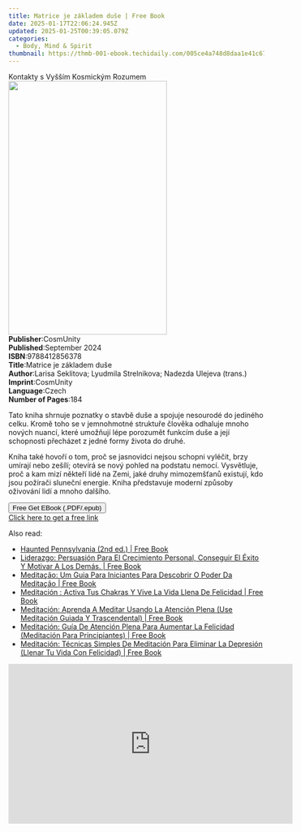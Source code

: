 ```yaml
---
title: Matrice je základem duše | Free Book
date: 2025-01-17T22:06:24.945Z
updated: 2025-01-25T00:39:05.079Z
categories:
  - Body, Mind & Spirit
thumbnail: https://thmb-001-ebook.techidaily.com/005ce4a748d8daa1e41c67ff97904cf279c11f14f206be41f95b922fccccdd15.jpg
---
```

<main id="book-container">
  <div class="flex flex-col">
    <div class="book-brief flex-1 py-6 px-4 sm:p-6 md:py-10 md:px-8">
      <!-- brief-->
      <div class="book-brief-main">Kontakty s Vyšším Kosmickým Rozumem</div>
    </div>
    <div
      class="book-meta-info flex-1 grid gap-4 col-start-1 col-end-3 row-start-1 sm:mb-6 sm:grid-cols-4 lg:gap-6 lg:col-start-2 lg:row-end-6 lg:row-span-6 lg:mb-0"
    >
      <div
        class="book-meta-info-left place-content-center mt-4 p-4 text-sm leading-6 col-start-2 col-span-2 dark:text-slate-400"
      >
        <img
          class="w-full h-500 object-cover rounded-lg sm:h-255 sm:col-span-2 lg:col-span-full"
          src="https://img-001-ebook.techidaily.com/a509cf02a0f11e5abffa014597d1ab326792a93047e24808010feb4adaef59f0.jpg"
          alt=""
          width="312"
          height="500"
        />
      </div>
      <div
        class="book-meta-info-right mt-2 col-start-1 row-start-2 col-span-3 self-center"
      >
        <!-- meta data  -->
        <div class="flex flex-col px-4 md:px-8">
          <div class="flex-1">
            <strong>Publisher</strong>:<span class="px-2">CosmUnity</span>
          </div>
          <div class="flex-1">
            <strong>Published</strong>:<span class="px-2">September 2024</span>
          </div>
          <div class="flex-1">
            <strong>ISBN</strong>:<span class="px-2">9788412856378</span>
          </div>
          <div class="flex-1">
            <strong>Title</strong>:<span class="px-2"
              >Matrice je základem duše</span
            >
          </div>
          <div class="flex-1">
            <strong>Author</strong>:<span class="px-2"
              >Larisa Seklitova; Lyudmila Strelnikova; Nadezda Ulejeva
              (trans.)</span
            >
          </div>
          <div class="flex-1">
            <strong>Imprint</strong>:<span class="px-2">CosmUnity</span>
          </div>
          <div class="flex-1">
            <strong>Language</strong>:<span class="px-2">Czech</span>
          </div>
          <div class="flex-1">
            <strong>Number of Pages</strong>:<span class="px-2">184</span>
          </div>
        </div>
      </div>
    </div>
    <div class="book-description flex-1 py-6 px-4 sm:p-6 md:py-10 md:px-8">
      <div class="book-description-main">
        <div accordion-content="" id="description">
          <p>
            Tato kniha shrnuje poznatky o stavbě duše a spojuje nesourodé do
            jediného celku. Kromě toho se v jemnohmotné struktuře člověka
            odhaluje mnoho nových nuancí, které umožňují lépe porozumět funkcím
            duše a její schopnosti přecházet z jedné formy života do druhé.
          </p>
          <p class="ql-align-justify">
            Kniha také hovoří o tom, proč se jasnovidci nejsou schopni vyléčit,
            brzy umírají nebo zešílí; otevírá se nový pohled na podstatu nemocí.
            Vysvětluje, proč a kam mizí někteří lidé na Zemi, jaké druhy
            mimozemšťanů existují, kdo jsou požírači sluneční energie. Kniha
            představuje moderní způsoby oživování lidí a mnoho dalšího.<span
            ></span>
          </p>
        </div>
      </div>
    </div>
    <div class="book-excerpts flex-1 py-6 px-4 sm:p-6 md:py-10 md:px-8"></div>
    <div
      class="book-about-author flex-1 py-6 px-4 sm:p-6 md:py-10 md:px-8"
    ></div>
    <div class="book-free-get flex-1 py-6 px-4 sm:p-6 md:py-10 md:px-8">
      <button
        id="btn-free-get"
        class="bg-blue-500 hover:bg-blue-700 text-white font-bold py-2 px-4 rounded"
      >
        Free Get EBook (.PDF/.epub)
      </button>
      <div id="countdown-display" class="px-2 text-lg mt-2"></div>
      <a
        id="free-link"
        class="hidden bg-blue-500 hover:bg-blue-700 text-white font-bold py-2 px-4 rounded"
        href="https://www.ebooks.com/en-us/book/211454987/matrice-je-z-kladem-du-e/larisa-seklitova/"
        target="_blank"
        >Click here to get a free link</a
      >
    </div>
    <script>
      let countdownTime = 0;
      let countdownInterval = null;
      document
        .getElementById('btn-free-get')
        .addEventListener('click', startCountdown);
      function startCountdown() {
        countdownTime = new Date().getTime() + 60000 * 3;
        countdownInterval = setInterval(updateCountdown, 1000);
        document.getElementById('btn-free-get').disabled = true;
        document
          .getElementById('btn-free-get')
          .classList.add('bg-gray-500', 'cursor-not-allowed');
      }
      function updateCountdown() {
        let currentTime = new Date().getTime();
        let timeLeft = countdownTime - currentTime;
        let secondsLeft = Math.floor(timeLeft / 1000);
        document.getElementById('countdown-display').innerHTML =
          `Remaining time: ${secondsLeft} seconds.`;
        if (secondsLeft <= 0) {
          clearInterval(countdownInterval);
          document.getElementById('btn-free-get').classList.add('hidden');
          document.getElementById('free-link').classList.remove('hidden');
          document.getElementById('countdown-display').innerHTML = '';
        }
      }
    </script>
  </div>
</main>

<ins class="adsbygoogle"
      style="display:block"
      data-ad-client="ca-pub-7571918770474297"
      data-ad-slot="8358498916"
      data-ad-format="auto"
      data-full-width-responsive="true"></ins>
    

<span class="atpl-alsoreadstyle">Also read:</span>
<div><ul>
<li><a href="https://novels-ebooks.techidaily.com/209666200-9781493040865-haunted-pennsylvania-2nd-ed/"><u>Haunted Pennsylvania (2nd ed.) | Free Book</u></a></li>
<li><a href="https://novels-ebooks.techidaily.com/209667253-9781547575718-liderazgo-persuasion-para-el-crecimiento-personal-conseguir-el-exito-y-motivar-a-los-demas/"><u>Liderazgo: Persuasión Para El Crecimiento Personal, Conseguir El Éxito Y Motivar A Los Demás. | Free Book</u></a></li>
<li><a href="https://novels-ebooks.techidaily.com/209667248-9781547574520-meditacao-um-guia-para-iniciantes-para-descobrir-o-poder-da-meditacao/"><u>Meditação: Um Guia Para Iniciantes Para Descobrir O Poder Da Meditação | Free Book</u></a></li>
<li><a href="https://novels-ebooks.techidaily.com/209667230-9781547574568-meditacion-activa-tus-chakras-y-vive-la-vida-llena-de-felicidad/"><u>Meditación : Activa Tus Chakras Y Vive La Vida Llena De Felicidad | Free Book</u></a></li>
<li><a href="https://novels-ebooks.techidaily.com/209667216-9781547579631-meditacion-aprenda-a-meditar-usando-la-atencion-plena-use-meditacion-guiada-y-trascendental/"><u>Meditación: Aprenda A Meditar Usando La Atención Plena (Use Meditación Guiada Y Trascendental) | Free Book</u></a></li>
<li><a href="https://novels-ebooks.techidaily.com/209667234-9781547579594-meditacion-guia-de-atencion-plena-para-aumentar-la-felicidad-meditacion-para-principiantes/"><u>Meditación: Guía De Atención Plena Para Aumentar La Felicidad (Meditación Para Principiantes) | Free Book</u></a></li>
<li><a href="https://novels-ebooks.techidaily.com/209667243-9781547576517-meditacion-tecnicas-simples-de-meditacion-para-eliminar-la-depresion-llenar-tu-vida-con-felicidad/"><u>Meditación: Técnicas Simples De Meditación Para Eliminar La Depresión (Llenar Tu Vida Con Felicidad) | Free Book</u></a></li>
</ul></div>

<!-- affiliate ads begin -->
<iframe width="560" height="315" src="https://www.youtube.com/embed/9Q8Feep0Rc0?si=YkPhRxXGvrRRMJtb" title="YouTube video player" frameborder="0" allow="accelerometer; autoplay; clipboard-write; encrypted-media; gyroscope; picture-in-picture; web-share" referrerpolicy="strict-origin-when-cross-origin" allowfullscreen></iframe>
<!-- affiliate ads end -->

